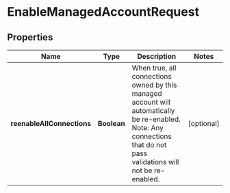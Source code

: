 

# EnableManagedAccountRequest


## Properties

| Name | Type | Description | Notes |
|------------ | ------------- | ------------- | -------------|
|**reenableAllConnections** | **Boolean** | When true, all connections owned by this managed account will automatically be re-enabled. Note: Any connections that do not pass validations will not be re-enabled. |  [optional] |




